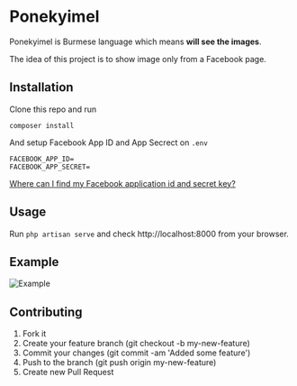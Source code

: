 # Ponekyimel

Ponekyimel is Burmese language which means **will see the images**.

The idea of this project is to show image only from a Facebook page.

## Installation

Clone this repo and run 

	composer install

And setup Facebook App ID and App Secrect on `.env`

	FACEBOOK_APP_ID=
	FACEBOOK_APP_SECRET=

[Where can I find my Facebook application id and secret key?](http://stackoverflow.com/questions/3203649/where-can-i-find-my-facebook-application-id-and-secret-key)

## Usage

Run `php artisan serve` and check http://localhost:8000 from your browser.

## Example

![Example](demo/example.png)

## Contributing

 1. Fork it
 2. Create your feature branch (git checkout -b my-new-feature)
 3. Commit your changes (git commit -am 'Added some feature')
 4. Push to the branch (git push origin my-new-feature)
 5. Create new Pull Request